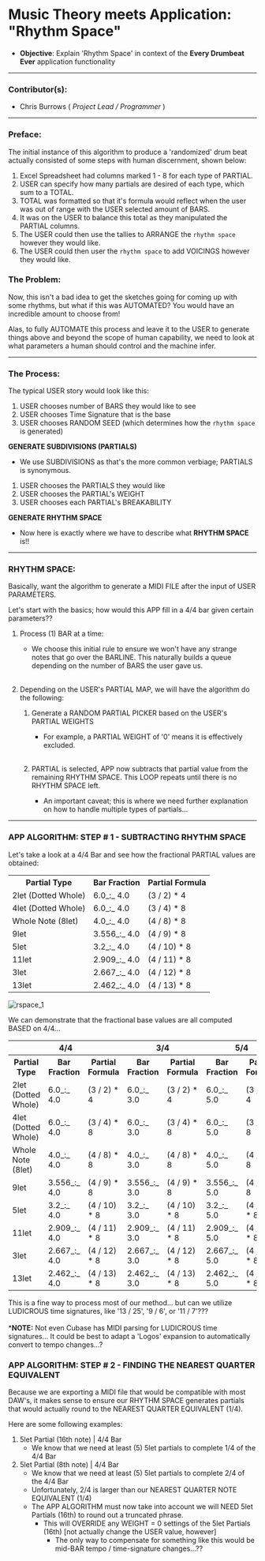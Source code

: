# Music Theory meets Application: "Rhythm Space"
- <b>Objective</b>: Explain 'Rhythm Space' in context of the <b>Every Drumbeat Ever</b> application functionality
---
### Contributor(s):
- Chris Burrows (<i> Project Lead / Programmer</i> )
---
### Preface:
The initial instance of this algorithm to produce a 'randomized' drum beat actually
consisted of some steps with human discernment, shown below:
1. Excel Spreadsheet had columns marked 1 - 8 for each type of PARTIAL.
2. USER can specify how many partials are desired of each type, which sum to a TOTAL.
3. TOTAL was formatted so that it's formula would reflect when the user was out of range 
 with the USER selected amount of BARS.
4. It was on the USER to balance this total as they manipulated the PARTIAL columns.
5. The USER could then use the tallies to ARRANGE the `rhythm space` however they would like.
6. The USER could then user the `rhythm space` to add VOICINGS however they would like.

### The Problem:
Now, this isn't a bad idea to get the sketches going for coming up with some rhythms, but what 
if this was AUTOMATED? You would have an incredible amount to choose from!

Alas, to fully AUTOMATE this process and leave it to the USER to generate things above and 
beyond the scope of human capability, we need to look at what parameters a human should control and the machine infer.

---
### The Process:
The typical USER story would look like this:
1. USER chooses number of BARS they would like to see
2. USER chooses Time Signature that is the base
3. USER chooses RANDOM SEED (which determines how the `rhythm space` is generated) 

**GENERATE SUBDIVISIONS (PARTIALS)**
- We use SUBDIVISIONS as that's the more common verbiage; PARTIALS is synonymous.

1. USER chooses the PARTIALS they would like
2. USER chooses the PARTIAL's WEIGHT
3. USER chooses each PARTIAL's BREAKABILITY

**GENERATE RHYTHM SPACE**

- Now here is exactly where we have to describe what **RHYTHM SPACE** is!!
---
### RHYTHM SPACE:
Basically, want the algorithm to generate a MIDI FILE after the input of USER PARAMETERS.

Let's start with the basics; how would this APP fill in a 4/4 bar given certain parameters??

1. Process (1) BAR at a time:
   * We choose this initial rule to ensure we won't have any strange notes that go over the BARLINE. 
   This naturally builds a queue depending on the number of BARS the user gave us. <br></br>
   
2. Depending on the USER's PARTIAL MAP, we will have the algorithm do the following:
   1. Generate a RANDOM PARTIAL PICKER based on the USER's PARTIAL WEIGHTS
      * For example, a PARTIAL WEIGHT of '0' means it is effectively excluded. <br></br>
      
   2. PARTIAL is selected, APP now subtracts that partial value from the remaining RHYTHM SPACE. This LOOP
      repeats until there is no RHYTHM SPACE left.
      * An important caveat; this is where we need further explanation on how to handle multiple types of partials...
---
### APP ALGORITHM: STEP # 1 - SUBTRACTING RHYTHM SPACE
Let's take a look at a 4/4 Bar and see how the fractional PARTIAL values are obtained:
<table>
   <tr>
      <th> Partial Type </th>
      <th> Bar Fraction </th>
      <th> Partial Formula </th>
   </tr><tr>
      <td>2let (Dotted Whole)</td>
      <td>6.0_:_ 4.0</td>
      <td>(3 / 2) * 4</td>
   </tr><tr>
      <td>4let (Dotted Whole)</td>
      <td>6.0_:_ 4.0</td>
      <td>(3 / 4) * 8</td>
   </tr><tr>
      <td>Whole Note (8let)</td>
      <td>4.0_:_ 4.0</td>
      <td>(4 / 8) * 8</td>
   </tr><tr>
      <td>9let</td>
      <td>3.556_:_ 4.0</td>
      <td>(4 / 9) * 8</td>
   </tr><tr>
      <td>5let</td>
      <td>3.2_:_ 4.0</td>
      <td>(4 / 10) * 8</td>
   </tr><tr>
      <td>11let</td>
      <td>2.909_:_ 4.0</td>
      <td>(4 / 11) * 8</td>
   </tr><tr>
      <td>3let</td>
      <td>2.667_:_ 4.0</td>
      <td>(4 / 12) * 8</td>
   </tr><tr>
      <td>13let</td>
      <td>2.462_:_ 4.0</td>
      <td>(4 / 13) * 8</td>
   </tr>
</table>

![rspace_1](https://github.com/cbradiodrums/everydrumbeat/blob/main/theory/resources/rhythmic_space-bar_fractions.PNG?raw=true)

We can demonstrate that the fractional base values are all computed BASED on 4/4...
<table>
   <tr style="text-align: center">
      <th colspan="3">4/4</th>
      <th colspan="2">3/4</th>
      <th colspan="2">5/4</th>
   </tr>
      <tr>
         <th> Partial Type </th>
         <th> Bar Fraction </th>
         <th> Partial Formula </th>
         <th> Bar Fraction </th>
         <th> Partial Formula </th>
         <th> Bar Fraction </th>
         <th> Partial Formula </th>
      </tr><tr>
         <td>2let (Dotted Whole)</td>
         <td>6.0_:_ 4.0</td>
         <td>(3 / 2) * 4</td>
         <td>6.0_:_ 3.0</td>
         <td>(3 / 2) * 4</td>
         <td>6.0_:_ 5.0</td>
         <td>(3 / 2) * 4</td>
      </tr><tr>
         <td>4let (Dotted Whole)</td>
         <td>6.0_:_ 4.0</td>
         <td>(3 / 4) * 8</td>
         <td>6.0_:_ 3.0</td>
         <td>(3 / 4) * 8</td>
         <td>6.0_:_ 5.0</td>
         <td>(3 / 4) * 8</td>
      </tr><tr>
         <td>Whole Note (8let)</td>
         <td>4.0_:_ 4.0</td>
         <td>(4 / 8) * 8</td>
         <td>4.0_:_ 3.0</td>
         <td>(4 / 8) * 8</td>
         <td>4.0_:_ 5.0</td>
         <td>(4 / 8) * 8</td>
      </tr><tr>
         <td>9let</td>
         <td>3.556_:_ 4.0</td>
         <td>(4 / 9) * 8</td>
         <td>3.556_:_ 3.0</td>
         <td>(4 / 9) * 8</td>
         <td>3.556_:_ 5.0</td>
         <td>(4 / 9) * 8</td>
      </tr><tr>
         <td>5let</td>
         <td>3.2_:_ 4.0</td>
         <td>(4 / 10) * 8</td>
         <td>3.2_:_ 3.0</td>
         <td>(4 / 10) * 8</td>
         <td>3.2_:_ 5.0</td>
         <td>(4 / 10) * 8</td>
      </tr><tr>
         <td>11let</td>
         <td>2.909_:_ 4.0</td>
         <td>(4 / 11) * 8</td>
         <td>2.909_:_ 3.0</td>
         <td>(4 / 11) * 8</td>
         <td>2.909_:_ 5.0</td>
         <td>(4 / 11) * 8</td>
      </tr><tr>
         <td>3let</td>
         <td>2.667_:_ 4.0</td>
         <td>(4 / 12) * 8</td>
         <td>2.667_:_ 3.0</td>
         <td>(4 / 12) * 8</td>
         <td>2.667_:_ 5.0</td>
         <td>(4 / 12) * 8</td>
      </tr><tr>
         <td>13let</td>
         <td>2.462_:_ 4.0</td>
         <td>(4 / 13) * 8</td>
         <td>2.462_:_ 3.0</td>
         <td>(4 / 13) * 8</td>
         <td>2.462_:_ 5.0</td>
         <td>(4 / 13) * 8</td>
   </tr>
</table>

This is a fine way to process most of our method... but can we utilize LUDICROUS time signatures,
like '13 / 25', '9 / 6', or '11 / 7'??? <br></br>
***NOTE:** Not even Cubase has MIDI parsing for LUDICROUS time signatures... It could be best to adapt a 'Logos' 
expansion to automatically convert to tempo changes...?  

### APP ALGORITHM: STEP # 2 - FINDING THE NEAREST QUARTER EQUIVALENT
Because we are exporting a MIDI file that would be compatible with most DAW's, it makes sense
to ensure our RHYTHM SPACE generates partials that would actually round to the NEAREST QUARTER EQUIVALENT (1/4).

Here are some following examples:
1. 5let Partial (16th note) | 4/4 Bar
   * We know that we need at least (5) 5let partials to complete 1/4 of the 4/4 Bar
2. 5let Partial (8th note) | 4/4 Bar
   * We know that we need at least (5) 5let partials to complete 2/4 of the 4/4 Bar
   * Unfortunately, 2/4 is larger than our NEAREST QUARTER NOTE EQUIVALENT (1/4)
   * The APP ALGORITHM must now take into account we will NEED 5let Partials (16th) to round out a truncated phrase.
      * This will OVERRIDE any WEIGHT = 0 settings of the 5let Partials (16th) [not actually change the USER value, however]
        * The only way to compensate for something like this would be mid-BAR tempo / time-signature changes...??
   

